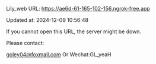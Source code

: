 Lily_web URL: https://ae6d-61-165-102-156.ngrok-free.app

Updated at: 2024-12-09 10:56:48

If you cannot open this URL, the server might be down.

Please contact: 

goley04@foxmail.com Or Wechat:GL_yeaH